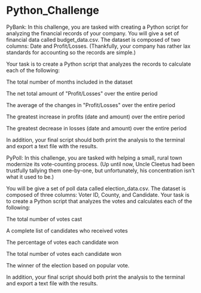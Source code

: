 # Python_Challenge

PyBank:
In this challenge, you are tasked with creating a Python script for analyzing the financial records of your company. You will give a set of financial data called budget_data.csv. The dataset is composed of two columns: Date and Profit/Losses. (Thankfully, your company has rather lax standards for accounting so the records are simple.)

Your task is to create a Python script that analyzes the records to calculate each of the following:

  The total number of months included in the dataset

  The net total amount of "Profit/Losses" over the entire period

  The average of the changes in "Profit/Losses" over the entire period

  The greatest increase in profits (date and amount) over the entire period

  The greatest decrease in losses (date and amount) over the entire period
  
In addition, your final script should both print the analysis to the terminal and export a text file with the results.

PyPoll:
In this challenge, you are tasked with helping a small, rural town modernize its vote-counting process. (Up until now, Uncle Cleetus had been trustfully tallying them one-by-one, but unfortunately, his concentration isn't what it used to be.)

You will be give a set of poll data called election_data.csv. The dataset is composed of three columns: Voter ID, County, and Candidate. Your task is to create a Python script that analyzes the votes and calculates each of the following:

  The total number of votes cast

  A complete list of candidates who received votes

  The percentage of votes each candidate won

  The total number of votes each candidate won

  The winner of the election based on popular vote.
  
In addition, your final script should both print the analysis to the terminal and export a text file with the results.
